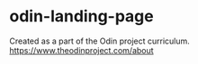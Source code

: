 # odin-landing-page
Created as a part of the Odin project curriculum. https://www.theodinproject.com/about
